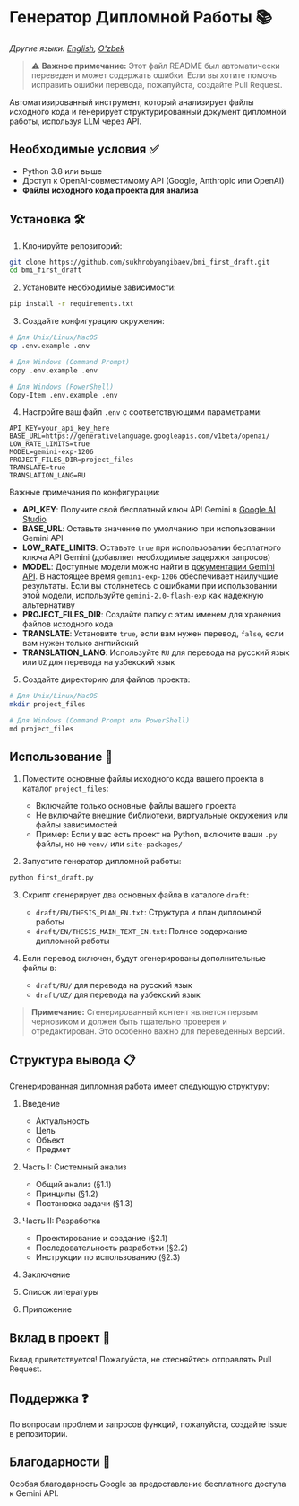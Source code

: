 # Генератор Дипломной Работы 📚

*Другие языки: [English](../../README.md), [O'zbek](README.uz.md)*

> ⚠️ **Важное примечание:** Этот файл README был автоматически переведен и может содержать ошибки. Если вы хотите помочь исправить ошибки перевода, пожалуйста, создайте Pull Request.

Автоматизированный инструмент, который анализирует файлы исходного кода и генерирует структурированный документ дипломной работы, используя LLM через API.

## Необходимые условия ✅

- Python 3.8 или выше
- Доступ к OpenAI-совместимому API (Google, Anthropic или OpenAI)
- **Файлы исходного кода проекта для анализа**

## Установка 🛠️

1. Клонируйте репозиторий:
```bash
git clone https://github.com/sukhrobyangibaev/bmi_first_draft.git
cd bmi_first_draft
```

2. Установите необходимые зависимости:
```bash
pip install -r requirements.txt
```

3. Создайте конфигурацию окружения:
```bash
# Для Unix/Linux/MacOS
cp .env.example .env

# Для Windows (Command Prompt)
copy .env.example .env

# Для Windows (PowerShell)
Copy-Item .env.example .env
```

4. Настройте ваш файл `.env` с соответствующими параметрами:
```env
API_KEY=your_api_key_here
BASE_URL=https://generativelanguage.googleapis.com/v1beta/openai/
LOW_RATE_LIMITS=true
MODEL=gemini-exp-1206
PROJECT_FILES_DIR=project_files
TRANSLATE=true
TRANSLATION_LANG=RU
```

Важные примечания по конфигурации:

- **API_KEY**: Получите свой бесплатный ключ API Gemini в [Google AI Studio](https://aistudio.google.com/app/apikey)
- **BASE_URL**: Оставьте значение по умолчанию при использовании Gemini API
- **LOW_RATE_LIMITS**: Оставьте `true` при использовании бесплатного ключа API Gemini (добавляет необходимые задержки запросов)
- **MODEL**: Доступные модели можно найти в [документации Gemini API](https://ai.google.dev/gemini-api/docs/models/gemini). В настоящее время `gemini-exp-1206` обеспечивает наилучшие результаты. Если вы столкнетесь с ошибками при использовании этой модели, используйте `gemini-2.0-flash-exp` как надежную альтернативу
- **PROJECT_FILES_DIR**: Создайте папку с этим именем для хранения файлов исходного кода
- **TRANSLATE**: Установите `true`, если вам нужен перевод, `false`, если вам нужен только английский
- **TRANSLATION_LANG**: Используйте `RU` для перевода на русский язык или `UZ` для перевода на узбекский язык

5. Создайте директорию для файлов проекта:
```bash
# Для Unix/Linux/MacOS
mkdir project_files

# Для Windows (Command Prompt или PowerShell)
md project_files
```

## Использование 🚀

1. Поместите основные файлы исходного кода вашего проекта в каталог `project_files`:
   - Включайте только основные файлы вашего проекта
   - Не включайте внешние библиотеки, виртуальные окружения или файлы зависимостей
   - Пример: Если у вас есть проект на Python, включите ваши `.py` файлы, но не `venv/` или `site-packages/`

2. Запустите генератор дипломной работы:
```bash
python first_draft.py
```

3. Скрипт сгенерирует два основных файла в каталоге `draft`:
   - `draft/EN/THESIS_PLAN_EN.txt`: Структура и план дипломной работы
   - `draft/EN/THESIS_MAIN_TEXT_EN.txt`: Полное содержание дипломной работы

4. Если перевод включен, будут сгенерированы дополнительные файлы в:
   - `draft/RU/` для перевода на русский язык
   - `draft/UZ/` для перевода на узбекский язык

> **Примечание:** Сгенерированный контент является первым черновиком и должен быть тщательно проверен и отредактирован. Это особенно важно для переведенных версий.

## Структура вывода 📋

Сгенерированная дипломная работа имеет следующую структуру:

1. Введение
   - Актуальность
   - Цель
   - Объект
   - Предмет

2. Часть I: Системный анализ
   - Общий анализ (§1.1)
   - Принципы (§1.2)
   - Постановка задачи (§1.3)

3. Часть II: Разработка
   - Проектирование и создание (§2.1)
   - Последовательность разработки (§2.2)
   - Инструкции по использованию (§2.3)

4. Заключение

5. Список литературы

6. Приложение

## Вклад в проект 🤝

Вклад приветствуется! Пожалуйста, не стесняйтесь отправлять Pull Request.

## Поддержка ❓

По вопросам проблем и запросов функций, пожалуйста, создайте issue в репозитории.

## Благодарности 🙏

Особая благодарность Google за предоставление бесплатного доступа к Gemini API.
